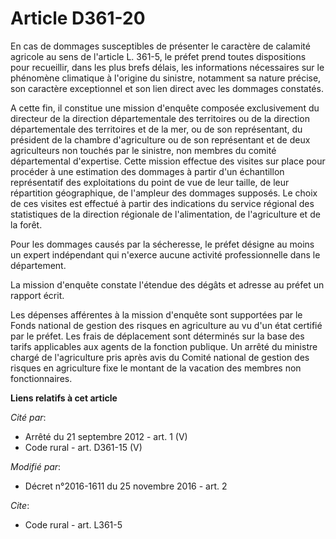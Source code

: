 # Article D361-20

En cas de dommages susceptibles de présenter le caractère de calamité agricole au sens de l'article L. 361-5, le préfet prend
toutes dispositions pour recueillir, dans les plus brefs délais, les informations nécessaires sur le phénomène climatique à
l'origine du sinistre, notamment sa nature précise, son caractère exceptionnel et son lien direct avec les dommages
constatés. 

A cette fin, il constitue une mission d'enquête composée exclusivement du directeur de la direction départementale des
territoires ou de la direction départementale des territoires et de la mer, ou de son représentant, du président de la
chambre d'agriculture ou de son représentant et de deux agriculteurs non touchés par le sinistre, non membres du comité
départemental d'expertise. Cette mission effectue des visites sur place pour procéder à une estimation des dommages à partir
d'un échantillon représentatif des exploitations du point de vue de leur taille, de leur répartition géographique, de
l'ampleur des dommages supposés. Le choix de ces visites est effectué à partir des indications du service régional des
statistiques de la direction régionale de l'alimentation, de l'agriculture et de la forêt. 

Pour les dommages causés par la sécheresse, le préfet désigne au moins un expert indépendant qui n'exerce aucune activité
professionnelle dans le département.

La mission d'enquête constate l'étendue des dégâts et adresse au préfet un rapport écrit. 

Les dépenses afférentes à la mission d'enquête sont supportées par le Fonds national de gestion des risques en agriculture au
vu d'un état certifié par le préfet. Les frais de déplacement sont déterminés sur la base des tarifs applicables aux agents
de la fonction publique. Un arrêté du ministre chargé de l'agriculture pris après avis du Comité national de gestion des
risques en agriculture fixe le montant de la vacation des membres non fonctionnaires.

**Liens relatifs à cet article**

_Cité par_:

  - Arrêté du 21 septembre 2012 - art. 1 (V)
  - Code rural - art. D361-15 (V)

_Modifié par_:

  - Décret n°2016-1611 du 25 novembre 2016 - art. 2

_Cite_:

  - Code rural - art. L361-5
